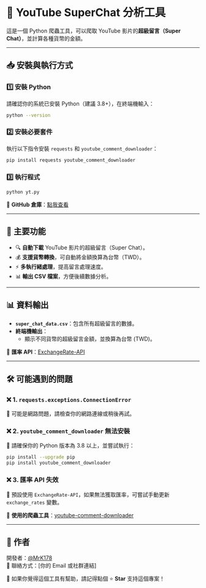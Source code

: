 # 🎯 YouTube SuperChat 分析工具

這是一個 Python 爬蟲工具，可以爬取 YouTube 影片的**超級留言（Super Chat）**，並計算各種貨幣的金額。

---

## 📥 安裝與執行方式

### **1️⃣ 安裝 Python**
請確認你的系統已安裝 Python（建議 3.8+），在終端機輸入：

```bash
python --version
```

### **2️⃣ 安裝必要套件**
執行以下指令安裝 `requests` 和 `youtube_comment_downloader`：

```bash
pip install requests youtube_comment_downloader
```

### **3️⃣ 執行程式**

```bash
python yt.py
```

🔗 **GitHub 倉庫**：[點我查看](https://github.com/MrK178/yt_super_comment)

---

## 📌 主要功能
- 🔍 **自動下載** YouTube 影片的超級留言（Super Chat）。
- 💰 **支援貨幣轉換**，可自動將金額換算為台幣（TWD）。
- ⚡ **多執行緒處理**，提高留言處理速度。
- 📊 **輸出 CSV 檔案**，方便後續數據分析。

---

## 📊 資料輸出
- **`super_chat_data.csv`**：包含所有超級留言的數據。
- **終端機輸出**：
  - 顯示不同貨幣的超級留言金額，並換算為台幣 (TWD)。

🔗 **匯率 API**：[ExchangeRate-API](https://www.exchangerate-api.com/)

---

## 🛠 可能遇到的問題

### ❌ 1. `requests.exceptions.ConnectionError`
🔹 可能是網路問題，請檢查你的網路連線或稍後再試。

### ❌ 2. `youtube_comment_downloader` 無法安裝
🔹 請確保你的 Python 版本為 3.8 以上，並嘗試執行：

```bash
pip install --upgrade pip
pip install youtube_comment_downloader
```

### ❌ 3. 匯率 API 失效
🔹 預設使用 `ExchangeRate-API`，如果無法獲取匯率，可嘗試手動更新 `exchange_rates` 變數。

🔗 **使用的爬蟲工具**：[youtube-comment-downloader](https://github.com/egbertbouman/youtube-comment-downloader)

---

## 🎉 作者
開發者：[@MrK178](https://github.com/MrK178)  
📩 聯絡方式：[你的 Email 或社群連結]

🚀 如果你覺得這個工具有幫助，請記得點個 ⭐ **Star** 支持這個專案！

